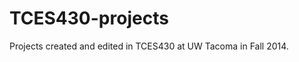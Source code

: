 TCES430-projects
================

Projects created and edited in TCES430 at UW Tacoma in Fall 2014.
